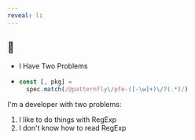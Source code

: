 ```yaml
---
reveal: li
---
```

## 👋

- I Have Two Problems
- ```js
  const [, pkg] =
    spec.match(/@patternfly\/pfe-([-\w]+)\/?(.*)/)
  ```

<aside slot="notes">

I'm a developer with two problems:
1. I like to do things with RegExp
2. I don't know how to read RegExp

</aside>
